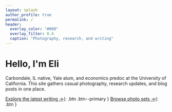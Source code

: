 ```yaml
---
layout: splash
author_profile: true
permalink: /
header:
  overlay_color: "#000"
  overlay_filter: 0.4
  caption: "Photography, research, and writing"
---
```


# Hello, I'm Eli

Carbondale, IL native, Yale alum, and economics predoc at the University of California. This site gathers casual photography, research updates, and blog posts in one place.

[Explore the latest writing →](/posts/){: .btn .btn--primary }
[Browse photo sets →](/photos/){: .btn }
